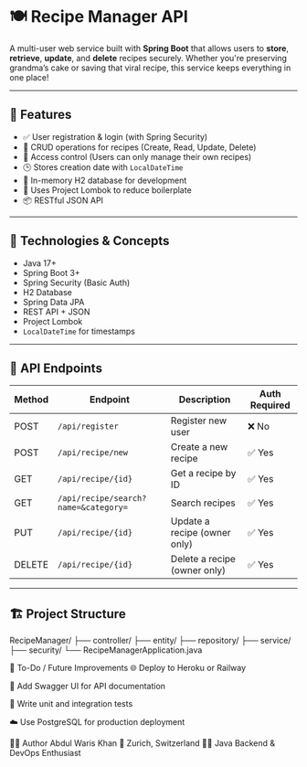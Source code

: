 # 🍽️ Recipe Manager API

A multi-user web service built with **Spring Boot** that allows users to **store**, **retrieve**, **update**, and **delete** recipes securely. Whether you're preserving grandma’s cake or saving that viral recipe, this service keeps everything in one place!

---

## 🚀 Features

- ✅ User registration & login (with Spring Security)
- 🍲 CRUD operations for recipes (Create, Read, Update, Delete)
- 🔐 Access control (Users can only manage their own recipes)
- 🕒 Stores creation date with `LocalDateTime`
- 💾 In-memory H2 database for development
- 🧰 Uses Project Lombok to reduce boilerplate
- 📦 RESTful JSON API

---

## 🧠 Technologies & Concepts

- Java 17+
- Spring Boot 3+
- Spring Security (Basic Auth)
- H2 Database
- Spring Data JPA
- REST API + JSON
- Project Lombok
- `LocalDateTime` for timestamps

---

## 📂 API Endpoints

| Method | Endpoint                                     | Description                         | Auth Required |
|--------|----------------------------------------------|-------------------------------------|---------------|
| POST   | `/api/register`                              | Register new user                   | ❌ No         |
| POST   | `/api/recipe/new`                            | Create a new recipe                 | ✅ Yes        |
| GET    | `/api/recipe/{id}`                           | Get a recipe by ID                  | ✅ Yes        |
| GET    | `/api/recipe/search?name=&category=`         | Search recipes                      | ✅ Yes        |
| PUT    | `/api/recipe/{id}`                           | Update a recipe (owner only)        | ✅ Yes        |
| DELETE | `/api/recipe/{id}`                           | Delete a recipe (owner only)        | ✅ Yes        |

---

## 🏗️ Project Structure

RecipeManager/
├── controller/
├── entity/
├── repository/
├── service/
├── security/
└── RecipeManagerApplication.java

🧹 To-Do / Future Improvements
🌐 Deploy to Heroku or Railway

🧾 Add Swagger UI for API documentation

🧪 Write unit and integration tests

☁️ Use PostgreSQL for production deployment

👨‍💻 Author
Abdul Waris Khan
📍 Zurich, Switzerland
👨‍💻 Java Backend & DevOps Enthusiast
